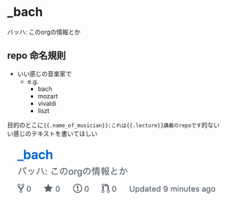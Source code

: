 # _bach
バッハ: このorgの情報とか

## repo 命名規則
* いい感じの音楽家で
  * e.g.
    * bach
    * mozart
    * vivaldi
    * liszt

目的のとこに`{{.name_of_musician}}:これは{{.lecture}}講義のrepoです`的ないい感じのテキストを書いてほしい
![](2019-10-05-17-06-11.png)
